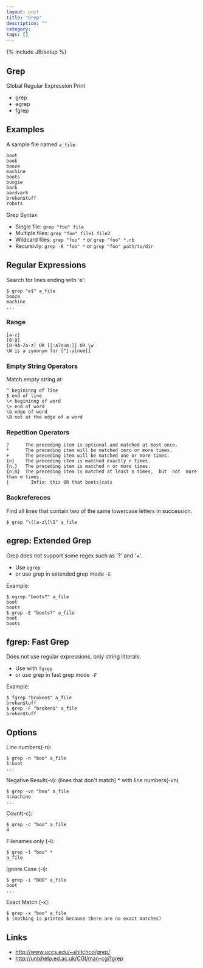 ```yaml
---
layout: post
title: "Grep"
description: ""
category: 
tags: []
---
```

{% include JB/setup %}

## Grep 

Global Regular Expression Print

* grep
* egrep
* fgrep

## Examples

A sample file named `a_file`

	boot
	book
	booze
	machine
	boots
	bungie
	bark
	aardvark
	broken$tuff
	robots

Grep Syntax

* Single file: `grep "foo" file`
* Multiple files: `grep "foo" file1 file2`
* Wildcard files: `grep "foo" *` or `grep "foo" *.rb`
* Recursivly: `grep -R "foo" *` or `grep "foo" path/to/dir`

## Regular Expressions

Search for lines ending with 'e':

	$ grep "e$" a_file
	booze
	machine
	...

### Range

	[a-z]
	[0-9]
	[0-9A-Za-z] OR [[:alnum:]] OR \w
	\W is a synonym for [^[:alnum]]

### Empty String Operators

Match empty string at:

	^ begininng of line
	$ end of line
	\< begininng of word
	\> end of word
	\b edge of word
	\B not at the edge of a word

### Repetition Operators

	?      The preceding item is optional and matched at most once.
	*      The preceding item will be matched zero or more times.
	+      The preceding item will be matched one or more times.
	{n}    The preceding item is matched exactly n times.
	{n,}   The preceding item is matched n or more times.
	{n,m}  The preceding item is matched at least n	times,	but  not  more than m times.
	| 		 Infix: this OR that boots|cats


### Backrefereces
Find all lines that contain two of the same lowercase letters in succession.

	$ grep "\([a-z\)\1" a_file

## egrep: Extended Grep

Grep does not support some regex such as '?' and '+'.

* Use `egrep`
* or use grep in extended grep mode `-E`

Example:

	$ egrep "boots?" a_file
	boot
	boots
	$ grep -E "boots?" a_file
	boot
	boots

## fgrep: Fast Grep

Does not use regular expressions, only string litterals.

* Use with `fgrep`
* or use grep in fast grep mode `-F`

Example:

	$ fgrep "broken$" a_file
	broken$tuff
	$ grep -F "broken$" a_file
	broken$tuff

## Options

Line numbers(-n):

	$ grep -n "boo" a_file 
	1:boot
	...

Negative Result(-v): (lines that don't match)
	* with line numbers(-vn)

	$ grep -vn "boo" a_file
	4:machine
	...

Count(-c):

	$ grep -c "boo" a_file
	4

Filenames only (-l):
	
	$ grep -l "boo" *
	a_file

Ignore Case (-i):
	
	$ grep -i "BOO" a_file
	boot
	...

Exact Match (-x):

	$ grep -x "boo" a_file
	$ (nothing is printed because there are no exact matches)

## Links
* <http://www.uccs.edu/~ahitchco/grep/>
* <http://unixhelp.ed.ac.uk/CGI/man-cgi?grep>